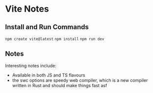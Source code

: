 # Vite Notes

## Install and Run Commands

`npm create vite@latest`
`npm install`
`npm run dev`

## Notes

Interesting notes include:

- Available in both JS and TS flavours
- the swc options are speedy web compiler, which is a new compiler written in Rust and should make things fast asf
